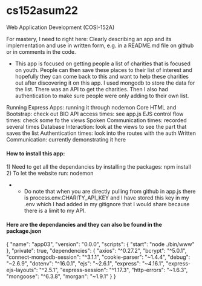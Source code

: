 # cs152asum22

Web Application Development (COSI-152A)

For mastery, I need to right here: Clearly describing an app and its implementation and use in written form, e.g. in a README.md file on github or in comments in the code.

- This app is focused on getting people a list of charities that is focused on youth. People can then save these places to their list of interest and hopefully they can come back to this and want to help these charities out after discovering it on this app. I used mongodb to store the data for the list. There was an API to get the charities. Then I also had authentication to make sure people were only adding to their own list.

Running Express Apps: running it through nodemon
Core HTML and Bootstrap: check out BIO
API access times: see app.js
EJS control flow times: check some fo the views
Spoken Communication times: recorded several times
Database Interaction: look at the views to see the part that saves the list
Authentication times: look into the routes with the auth
Written Communication: currently demonstrating it here

<h4> How to install this app: </h4>
1) Need to get all the dependancies by installing the packages: npm install
2) To let the website run: nodemon


* * Do note that when you are directly pulling from github in app.js there is process.env.CHARITY_API_KEY and I have stored this key in my .env which I had added in my gitignore that I would share because there is a limit to my API. 


<h4> Here are the dependancies and they can also be found in the package.json  </h4> 
{
  "name": "app03",
  "version": "0.0.0",
  "scripts": {
    "start": "node ./bin/www"
  },
  "private": true,
  "dependencies": {
    "axios": "^0.27.2",
    "bcrypt": "^5.0.1",
    "connect-mongodb-session": "^3.1.1",
    "cookie-parser": "~1.4.4",
    "debug": "~2.6.9",
    "dotenv": "^16.0.1",
    "ejs": "~2.6.1",
    "express": "~4.16.1",
    "express-ejs-layouts": "^2.5.1",
    "express-session": "^1.17.3",
    "http-errors": "~1.6.3",
    "mongoose": "^6.3.8",
    "morgan": "~1.9.1"
  }
}
